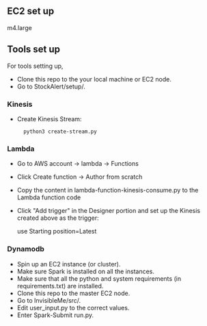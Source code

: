 ## EC2 set up
m4.large


## Tools set up
For tools setting up, 
* Clone this repo to the your local machine or EC2 node. 
* Go to StockAlert/setup/.

### Kinesis
* Create Kinesis Stream:

        python3 create-stream.py

### Lambda
* Go to AWS account -> lambda -> Functions
* Click Create function -> Author from scratch
* Copy the content in lambda-function-kinesis-consume.py to the Lambda function code
* Click "Add trigger" in the Designer portion and set up the Kinesis created above as the trigger: 
  
  use Starting position=Latest

### Dynamodb
* Spin up an EC2 instance (or cluster). 
* Make sure Spark is installed on all the instances.
* Make sure that all the python and system requirements (in requirements.txt) are installed.
* Clone this repo to the master EC2 node. 
* Go to InvisibleMe/src/.
* Edit user_input.py to the correct values. 
* Enter Spark-Submit run.py.
